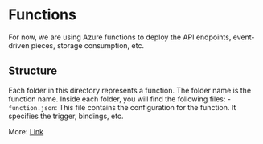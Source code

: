 # Functions

For now, we are using Azure functions to deploy the API endpoints, event-driven pieces, storage consumption, etc.

## Structure

Each folder in this directory represents a function. The folder name is the function name. Inside each folder, you will find the following files:
    - `function.json`: This file contains the configuration for the function. It specifies the trigger, bindings, etc.

More: [Link](https://learn.microsoft.com/en-us/azure/azure-functions/functions-triggers-bindings?tabs=isolated-process%2Cpython-v2&pivots=programming-language-python)
